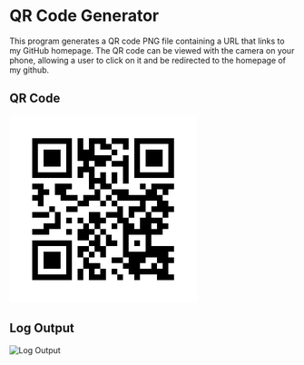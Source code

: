 # QR Code Generator

This program generates a QR code PNG file containing a URL that links to my GitHub homepage. The QR code can be viewed with the camera on your phone, allowing a user to click on it and be redirected to the homepage of my github.
## QR Code

![GitHub QR Code](github_qr_code.png)

## Log Output

![Log Output](log_output.png)
